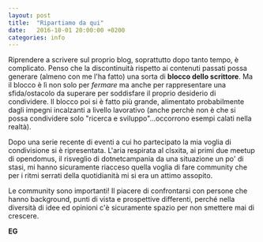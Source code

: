 ```yaml
---
layout: post
title:  "Ripartiamo da qui"
date:   2016-10-01 20:00:00 +0200
categories: info
---
```


Riprendere a scrivere sul proprio blog, soprattutto dopo tanto tempo, è complicato. Penso che la discontinuità rispetto ai contenuti passati possa generare (almeno con me l'ha fatto) una sorta di **blocco dello scrittore**. Ma il blocco è lì non solo per *fermare* ma anche per rappresentare una sfida/ostacolo da superare per soddisfare il proprio desiderio di condividere. Il blocco poi si è fatto più grande, alimentato probabilmente dagli impegni incalzanti a livello lavorativo (anche perchè non è che si possa condividere solo "ricerca e sviluppo"...occorrono esempi calati nella realtà). 

Dopo una serie recente di eventi a cui ho partecipato la mia voglia di condivisione si è ripresentata. L'aria respirata al clsxita, ai primi due meetup di opendomus, il risveglio di dotnetcampania da una situazione un po' di stasi, mi hanno sicuramente riacceso quella voglia di fare community che per i ritmi serrati della quotidianità mi si era un attimo assopito.

Le community sono importanti! Il piacere di confrontarsi con persone che hanno background, punti di vista e prospettive differenti, perché nella diversità di idee ed opinioni c'è sicuramente spazio per non smettere mai di crescere.

**EG**